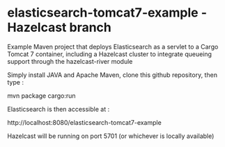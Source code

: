 elasticsearch-tomcat7-example - Hazelcast branch
=============================

Example Maven project that deploys Elasticsearch as a servlet to a Cargo Tomcat 7 container, including a Hazelcast cluster to integrate queueing support through the hazelcast-river module

Simply install JAVA and Apache Maven, clone this github repository, then type :

mvn package cargo:run


Elasticsearch is then accessible at :

http://localhost:8080/elasticsearch-tomcat7-example

Hazelcast will be running on port 5701 (or whichever is locally available)


